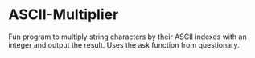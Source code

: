 # ASCII-Multiplier
Fun program to multiply string characters by their ASCII indexes with an integer and output the result. Uses the ask function from questionary.
